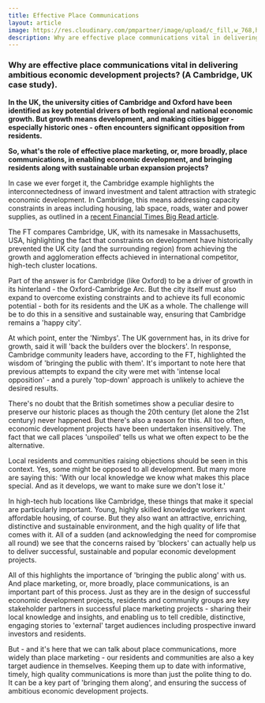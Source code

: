 ```yaml
---
title: Effective Place Communications
layout: article
image: https://res.cloudinary.com/pmpartner/image/upload/c_fill,w_768,h_512,f_auto,q_auto/Corpus_Christi_College_Cambridge__UK
description: Why are effective place communications vital in delivering ambitious economic development projects?
---
```



### Why are effective place communications vital in delivering ambitious economic development projects? (A Cambridge, UK case study).

**In the UK, the university cities of Cambridge and Oxford have been identified as key potential drivers of both regional and national economic growth. But growth means development, and making cities bigger - especially historic ones -  often encounters significant opposition from residents.**

**So, what's the role of effective place marketing, or, more broadly, place communications, in enabling economic development, and bringing residents along with sustainable urban expansion projects?**

In case we ever forget it, the Cambridge example highlights the interconnectedness of inward investment and talent attraction with strategic economic development. In Cambridge, this means addressing capacity constraints in areas including housing, lab space, roads, water and power supplies, as outlined in a [recent Financial Times Big Read article](https://www.ft.com/content/baa5d2a1-2e4b-4c73-9d1c-38c3613f0c8e). 

The FT compares Cambridge, UK, with its namesake in Massachusetts, USA, highlighting the fact that constraints on development have historically prevented the UK city (and the surrounding region) from achieving the growth and agglomeration effects achieved in international competitor, high-tech cluster locations.

Part of the answer is for Cambridge (like Oxford) to be a driver of growth in its hinterland - the Oxford-Cambridge Arc. But the city itself must also expand to overcome existing constraints and to achieve its full economic potential - both for its residents and the UK as a whole. The challenge will be to do this in a sensitive and sustainable way, ensuring that Cambridge remains a 'happy city'.

At which point, enter the 'Nimbys'. The UK government has, in its drive for growth, said it will 'back the builders over the blockers'. In response, Cambridge community leaders have, according to the FT, highlighted the wisdom of 'bringing the public with them'. It's important to note here that previous attempts to expand the city were met with 'intense local opposition' - and a purely 'top-down' approach is unlikely to achieve the desired results.

There's no doubt that the British sometimes show a peculiar desire to preserve our historic places as though the 20th century (let alone the 21st century) never happened. But there's also a reason for this. All too often, economic development projects have been undertaken insensitively. The fact that we call places 'unspoiled' tells us what we often expect to be the alternative.

Local residents and communities raising objections should be seen in this context. Yes, some might be opposed to all development. But many more are saying this: 'With our local knowledge we know what makes this place special. And as it develops, we want to make sure we don't lose it.'

In high-tech hub locations like Cambridge, these things that make it special are particularly important. Young, highly skilled knowledge workers want affordable housing, of course. But they also want an attractive, enriching, distinctive and sustainable environment, and the high quality of life that comes with it. All of a sudden (and acknowledging the need for compromise all round) we see that the concerns raised by 'blockers' can actually help us to deliver successful, sustainable and popular economic development projects.

All of this highlights the importance of 'bringing the public along' with us. And place marketing, or, more broadly, place communications, is an important part of this process. Just as they are in the design of successful economic development projects, residents and community groups are key stakeholder partners in successful place marketing projects - sharing their local knowledge and insights, and enabling us to tell credible, distinctive, engaging stories to 'external' target audiences including prospective inward investors and residents.

But - and it's here that we can talk about place communications, more widely than place marketing - our residents and communities are also a key target audience in themselves. Keeping them up to date with informative, timely, high quality communications is more than just the polite thing to do. It can be a key part of 'bringing them along', and ensuring the success of ambitious economic development projects.
